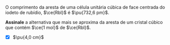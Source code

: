 O comprimento da aresta de uma célula unitária cúbica de face centrada do iodeto de rubídio, $\ce{RbI}$ é $\pu{732,6 pm}$.

**Assinale** a alternativa que mais se aproxima da aresta de um cristal cúbico que contém $\ce{1 mol}$ de $\ce{RbI}$.

- [x] $\pu{4,0 cm}$


